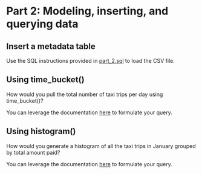 # Part 2: Modeling, inserting, and querying data
## Insert a metadata table

Use the SQL instructions provided in [part_2.sql](https://github.com/dianasaur323/timescale_tutorial/blob/master/part_2.sql) to load the CSV file.

## Using time_bucket()

How would you pull the total number of taxi trips per day using time_bucket()?

You can leverage the documentation [here](https://docs.timescale.com/v0.12/api#time_bucket) to formulate your query.

## Using histogram()

How would you generate a histogram of all the taxi trips in January grouped by total amount paid?

You can leverage the documentation [here](https://docs.timescale.com/v0.12/api#histogram) to formulate your query.
